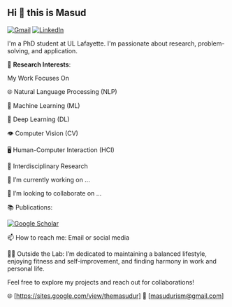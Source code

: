 
## Hi 👋 this is Masud

[![Gmail](https://img.shields.io/badge/%20-Email%20Me-blue?labelColor=ef5350&logo=gmail&&logoColor=white)](mailto:masudurism@hotmail.com)
[![LinkedIn](https://img.shields.io/badge/%20-Connect-blue?labelColor=0077B5&logo=linkedin&logoColor=white)](https://www.linkedin.com/in/themasudur/)

I'm a PhD student at UL Lafayette. I'm passionate about research, problem-solving, and application. 

🔬 **Research Interests**:

My Work Focuses On

🌐 Natural Language Processing (NLP)

🤖 Machine Learning (ML)

🧠 Deep Learning (DL)

👁️ Computer Vision (CV)

🖥️ Human-Computer Interaction (HCI)

🔬 Interdisciplinary Research


🔭 I’m currently working on ...

👯 I’m looking to collaborate on ...

📚 Publications: 

[![Google Scholar](https://img.shields.io/badge/%20-Google%20Scholar-4285F4?labelColor=0d47a1&logo=google-scholar&logoColor=white)](https://scholar.google.com/citations?user=XdwImFcAAAAJ&hl=en)

📫 How to reach me: Email or social media

🏋️‍♂️ Outside the Lab: I’m dedicated to maintaining a balanced lifestyle, enjoying fitness and self-improvement, and finding harmony in work and personal life.

Feel free to explore my projects and reach out for collaborations!

🌐 [https://sites.google.com/view/themasudur]
📧 [masudurism@gmail.com]
